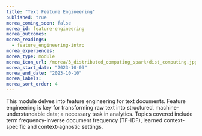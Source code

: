 ```yaml
---
title: "Text Feature Engineering"
published: true
morea_coming_soon: false
morea_id: feature-engineering
morea_outcomes:
morea_readings:
  - feature_engineering-intro
morea_experiences:
morea_type: module
morea_icon_url: /morea/3_distributed_computing_spark/dist_computing.jpg
morea_start_date: "2023-10-03"
morea_end_date: "2023-10-10"
morea_labels:
morea_sort_order: 4
---
```



This module delves into feature engineering for text documents. Feature engineering is key for transforming raw text into structured, machine-understandable data; a necessary task in analytics. Topics covered include term frequency-inverse document frequency (TF-IDF), learned context-specific and context-agnostic settings.